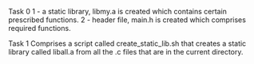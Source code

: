 
Task 0
1 - a static library, libmy.a is created which contains
certain prescribed functions.
2 - header file, main.h is created which comprises required functions.

Task 1
Comprises a script called create_static_lib.sh that creates
a static library called liball.a from all the .c files that
are in the current directory.
